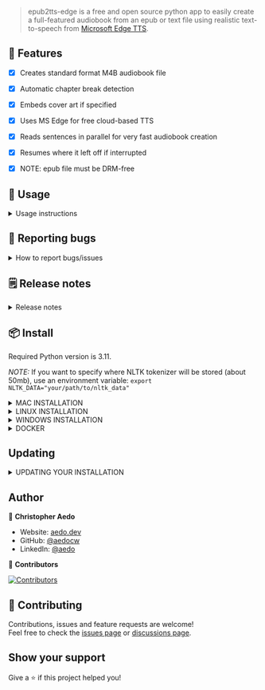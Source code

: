 > epub2tts-edge is a free and open source python app to easily create a full-featured audiobook from an epub or text file using realistic text-to-speech from [Microsoft Edge TTS](https://github.com/rany2/edge-tts/).

## 🚀 Features

- [x] Creates standard format M4B audiobook file
- [x] Automatic chapter break detection
- [x] Embeds cover art if specified
- [x] Uses MS Edge for free cloud-based TTS
- [x] Reads sentences in parallel for very fast audiobook creation
- [x] Resumes where it left off if interrupted
- [x] NOTE: epub file must be DRM-free


## 📖 Usage
<details>
<summary> Usage instructions</summary>

*NOTE:* If you want to specify where NLTK tokenizer will be stored (about 50mb), use an environment variable: `export NLTK_DATA="your/path/to/nltk_data"`

## OPTIONAL - activate the virutal environment if using
1. `source .venv/bin/activate`

## FIRST - extract epub contents to text and cover image to png:
1. `epub2tts-edge mybook.epub`
2. **edit mybook.txt**, replacing `# Part 1` etc with desired chapter names, and removing front matter like table of contents and anything else you do not want read. **Note:** First two lines can be Title: and Author: to use that in audiobook metadata.

## Read text to audiobook:

* `epub2tts-edge mybook.txt --cover mybook.png`
* Optional: specify a speaker with `--speaker <speaker>`. List available voices with `edge-tts --list-voices`, default speaker is `en-US-AndrewNeural` if `--speaker` is not specified.


## All options
* `-h, --help` - show this help message and exit
* `--speaker SPEAKER` - Speaker to use (example: en-US-EricNeural)
* `--cover image.[jpg|png]` - image to use for cover
* `--paragraphpause <N>` - number of milliseconds to pause between paragraphs
* `--sentencepause <N>` - number of milliseconds to pause between sentences

## Deactivate virtual environment
`deactivate`
</details>

## 🐞 Reporting bugs
<details>
<summary>How to report bugs/issues</summary>

Thank you in advance for reporting any bugs/issues you encounter! If you are having issues, first please [search existing issues](https://github.com/aedocw/epub2tts-edge/issues) to see if anyone else has run into something similar previously.

If you've found something new, please open an issue and be sure to include:
1. The full command you executed
2. The platform (Linux, Windows, OSX, Docker)
3. Your Python version if not using Docker

</details>

## 🗒️ Release notes
<details>
<summary>Release notes </summary>

* 20240628: Improved how chapter items are ordered (https://github.com/prydom)
* 20240627: Added check for NLTK tokenizer, download if not already there
* 20240626: Catch multiple !!! and ??? which chokes Edge TTS (https://github.com/erfansamandarian)
* 20240609: Added progress bar (https://github.com/The-Ducktor)
* 20240502: Added export of cover image
* 20240429: Fixed issues with running on linux
* 20240428: Improved final audio by using flac for intermediate audio files, sounds much better
* 20240412: Initial release

</details>

## 📦 Install

Required Python version is 3.11.

*NOTE:* If you want to specify where NLTK tokenizer will be stored (about 50mb), use an environment variable: `export NLTK_DATA="your/path/to/nltk_data"`

<details>
<summary>MAC INSTALLATION</summary>

This installation requires Python < 3.12 and [Homebrew](https://brew.sh/) (I use homebrew to install espeak, [pyenv](https://stackoverflow.com/questions/36968425/how-can-i-install-multiple-versions-of-python-on-latest-os-x-and-use-them-in-par) and ffmpeg).

```
#install dependencies
brew install espeak pyenv ffmpeg
#install epub2tts-edge
git clone https://github.com/aedocw/epub2tts-edge
cd epub2tts-edge
pyenv install 3.11
pyenv local 3.11
#OPTIONAL - install this in a virtual environment
python -m venv .venv && source .venv/bin/activate
pip install .
```
</details>

<details>
<summary>LINUX INSTALLATION</summary>

These instructions are for Ubuntu 24.04.1 LTS and 22.04  (20.04 showed some depedency issues), but should work (with appropriate package installer mods) for just about any distro. Ensure you have `ffmpeg` installed before use.

```
#install dependencies
sudo apt install espeak-ng ffmpeg python3-venv
#clone the repo
git clone https://github.com/aedocw/epub2tts-edge
cd epub2tts-edge
#OPTIONAL - install this in a virtual environment
python3 -m venv .venv && source .venv/bin/activate
pip install .
```

</details>

<details>
<summary>WINDOWS INSTALLATION</summary>

Running epub2tts in WSL2 with Ubuntu 22 is the easiest approach, but these steps should work for running directly in windows.

This guide will assume that you know how to use:
1. Windows PowerShell, some basics like running commands and changing directories
2. GIT clone or at least capability to download repository from github site  

This installation requires: python3.11, espeak-ng, ffmpeg.
To whitch appropriate windows versions are provided throughout the installation process below:


STEP 1: Get and set up all requirements:  
Install [python 3.11](https://www.python.org/downloads/release/python-3117/).  
Install latest [espeak-ng](https://github.com/espeak-ng/espeak-ng/releases) release (.msi x64 for 64 bit windows).  
Download [ffmpeg](https://github.com/BtbN/FFmpeg-Builds/releases/download/latest/ffmpeg-master-latest-win64-gpl.zip) package, github release has binaries for windows.  
Unpack ffmpeg and add the bin folder to environmental variables according to this [tutorial](https://phoenixnap.com/kb/ffmpeg-windows).  


STEP 2: Copy repository and install the app and its dependencies using PowerShell:  
Install virtual environment python library:
```
pip install virtualenv
```
Clone the repo to your desired directory, i'll use 'C:\epub2tts-edge' as an example:
```
git clone https://github.com/aedocw/epub2tts-edge
```
Set powershell directory to your cloned repo:
```
cd C:\epub2tts-edge
```
Create virtual environment inside the directory:
```
py -m venv .venv
```
Run the app in virtual environment:
```
.venv\scripts\activate
```
Install the app and its required libs inside:
```
pip install .
```


STEP 3: Test the app and make sure everything works as intended.  
This is done by geting a short sample ebook and converting it to an audiobook using the app.  
Download [this sample ebook](https://github.com/bmaupin/epub-samples/releases/download/v0.3/basic-v3plus2.epub), or anything from [epub-samples](https://github.com/bmaupin/epub-samples/releases/) on github (or something short with a cover).  

Now run this command on your .epub to convert it to a separate text and cover image:
```
epub2tts-edge sample.epub
```
You should now have both sample.txt and sample.png in the repo folder, you can check them out and edit them before making an audiobook.  

Lastly, run the conversion and make a sample TTS audiobook:
```
epub2tts-edge sample.txt --cover sample.png
```
Installation done, you should now get a sample.m4u file. If it works then it's all good and you can get into converting your books.

</details>

<details>
<summary>DOCKER</summary>

Build the image

```
docker build . -t epub2tts_edge
```

Generate the txt file and modify as necessary.

```
docker run --rm -it -v ~/Downloads:/files epub2tts_edge "/files/<epub_file>.epub"
```

Generate audiobook.

```
docker run --rm -it -v ~/Downloads:/files epub2tts_edge "/files/<epub_file>.txt" [options]
```

The volume argument `~/Downloads:/files` maps `~/Downloads` on the host, to the path `/files` inside the container, so our paths added as cli arguments should also include the `/files` base path.

</details>


## Updating

<details>
<summary>UPDATING YOUR INSTALLATION</summary>

1. cd to repo directory
2. `git pull`
3. Activate virtual environment you installed epub2tts in if you installed in a virtual environment using "source .venv/bin/activate"
4. `pip install . --upgrade`
</details>


## Author

👤 **Christopher Aedo**

- Website: [aedo.dev](https://aedo.dev)
- GitHub: [@aedocw](https://github.com/aedocw)
- LinkedIn: [@aedo](https://linkedin.com/in/aedo)

👥 **Contributors**

[![Contributors](https://contrib.rocks/image?repo=aedocw/epub2tts-edge)](https://github.com/aedocw/epub2tts-edge/graphs/contributors)

## 🤝 Contributing

Contributions, issues and feature requests are welcome!\
Feel free to check the [issues page](https://github.com/aedocw/epub2tts-edge/issues) or [discussions page](https://github.com/aedocw/epub2tts-edge/discussions).

## Show your support

Give a ⭐️ if this project helped you!
